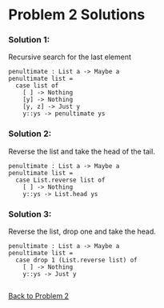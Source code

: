 # Problem 2 Solutions

### Solution 1:
Recursive search for the last element

```
penultimate : List a -> Maybe a
penultimate list = 
  case list of
    [ ] -> Nothing
    [y] -> Nothing
    [y, z] -> Just y
    y::ys -> penultimate ys

```
### Solution 2: 
Reverse the list and take the head of the tail.
```
penultimate : List a -> Maybe a
penultimate list = 
  case List.reverse list of
    [ ] -> Nothing
    y::ys -> List.head ys

```
### Solution 3: 
Reverse the list, drop one and take the head. 
```
penultimate : List a -> Maybe a
penultimate list = 
  case drop 1 (List.reverse list) of
    [ ] -> Nothing
    y::ys -> Just y


```
[Back to Problem 2](../p/p02.md)